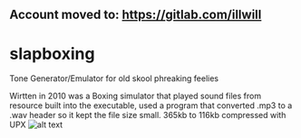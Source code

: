 ## Account moved to: https://gitlab.com/illwill 

 
# slapboxing
Tone Generator/Emulator for old skool phreaking feelies

Wirtten in 2010 was a Boxing simulator that played sound files from resource built into the executable, 
used a program that converted .mp3 to a .wav header so it kept the file size small. 365kb to 116kb compressed with UPX
![alt text](https://raw.githubusercontent.com/xillwillx/slapboxing/master/slapboxing.png)
